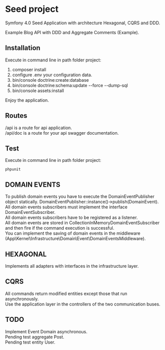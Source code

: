 # Seed project
Symfony 4.0 Seed Application with architecture Hexagonal, CQRS and DDD.

Example Blog API with DDD and Aggregate Comments (Example).

Installation
------------ 

Execute in command line in path folder project:

  1. composer install
  2. configure .env your configuration data. 
  3. bin/console doctrine:create:database
  4. bin/console doctrine:schema:update --force --dump-sql
  5. bin/console assets:install

Enjoy the application.
  
Routes
------------

/api is a route for api application. <br />
/api/doc is a route for your api swagger documentation.


Test
------------
Execute in command line in path folder project:

    phpunit

DOMAIN EVENTS
------------
To publish domain events you have to execute the DomainEventPublisher object statically. DomainEventPublisher::instance()->publish(DomainEvent). <br />
All domain events subscribers must implement the interface DomainEventSubscriber. <br />
All domain events subscribers have to be registered as a listener. <br />
All domain events are stored in CollectionInMemoryDomainEventSubscriber and then fire if the command execution is successful. <br />
You can implement the saving of domain events in the middleware (App\Kernel\Infrastructure\Domain\Event\DomainEventsMiddleware). <br />

HEXAGONAL
------------
Implements all adapters with interfaces in the infrastructure layer. <br />


CQRS
------------
All commands return modified entities except those that run asynchronously. <br />
Use the application layer in the controllers of the two communication buses. <br />


TODO
------------
Implement Event Domain asynchronous. <br />
Pending test aggregate Post.  <br />
Pending test entity User.  <br />
